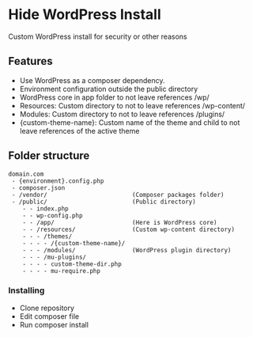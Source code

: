 # Hide WordPress Install

Custom WordPress install for security or other reasons

## Features

* Use WordPress as a composer dependency.
* Environment configuration outside the public directory
* WordPress core in app folder to not leave references /wp/
* Resources: Custom directory to not to leave references /wp-content/ 
* Modules: Custom directory to not to leave references /plugins/
* {custom-theme-name}: Custom name of the theme and child to not leave references of the active theme


## Folder structure

```
domain.com
 - {environment}.config.php
 - composer.json
 - /vendor/                        (Composer packages folder)
 - /public/                        (Public directory)
    - - index.php
    - - wp-config.php
    - - /app/                      (Here is WordPress core)
    - - /resources/                (Custom wp-content directory)
    - - - /themes/
    - - - - /{custom-theme-name}/
    - - - /modules/                (WordPress plugin directory)
    - - - /mu-plugins/ 
    - - - - custom-theme-dir.php
    - - - - mu-require.php
```


### Installing

* Clone repository
* Edit composer file
* Run composer install